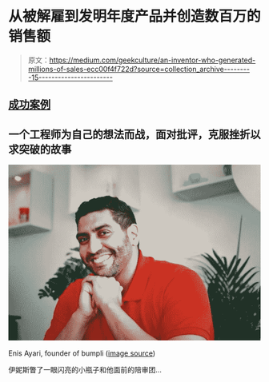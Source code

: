# 从被解雇到发明年度产品并创造数百万的销售额

> 原文：<https://medium.com/geekculture/an-inventor-who-generated-millions-of-sales-ecc00f4f722d?source=collection_archive---------15----------------------->

## [成功案例](https://rakiabensassi.medium.com/list/entrepreneurs-leadership-e7a75a48cec2)

## 一个工程师为自己的想法而战，面对批评，克服挫折以求突破的故事

![](img/df730e4a4e3ca8066dd018a230af5aee.png)

Enis Ayari, founder of bumpli ([image source](https://www.deutsche-startups.de/2021/03/30/bumpli-nachtlichtsystem/))

伊妮斯瞥了一眼闪亮的小瓶子和他面前的陪审团…